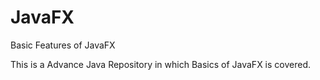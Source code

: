 # JavaFX
Basic Features of JavaFX 

This is a Advance Java Repository in which Basics of JavaFX is covered.
